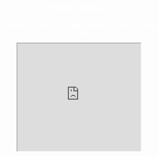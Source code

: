 <!DOCTYPE html>
<!-- Written In HTML5 by LankyBox01 -->
<!-- https://scratch.mit.edu/users/LankyBox01/ -->
<html>
<head>
<title>MunchTheCat</title>
<style>
body {
  background-image: url('https://lh3.googleusercontent.com/Yfp4txE7cgM3e5bc84ebSG9jJKzhJ5DchkckRaxABeb4KGuc1e8K-8YJMaqzIvVjG7CFYoL3ti3BHZoQdMdcPeVmlVUb0lbfcIP98nVWojQI3DThg2_JEOStmMOIrd_UF1FKO1v9wHwPqAfwP7e1rJpIh-ghQrudyePVyoPNTd6vlpTu8IvGci93sL87YziKiAHkbYCpMh8-supt1pYdO-lZEY5apGQGYo5b30LiKMKjF4WykjC_sPDLSQ_NZzy4aBCRXeh2lbjebmEOR-VXWF-RjSiF7EFZAuF318kzwUMwmxQmnaiZ8tadhS9FnEPwalhNvjkJkJIparG3CuZMynbjkUck3T1znqiNqPV87tBoqmYfIj_hb2oMjEpA3kAlSIBBRLD220AtD26YGzbXU_lXb64uEQ4q2Owxqatt69qUuoKjYfIXYkOVKPiKwJpnoSqYQpGiSltpGDo2B3COtxyyoNUwzpjHtMqmrRDRccVtT83zHsZk5ztWFJ9GMFze0rWzIfeQ26fJmwnDF4F7R0ppzZehPN7dltcRDcOKKTK_LdojzbUAT92Vu8BspJe7kWJrtY7IB5jz1Llk4wnq4mFr83yI5ZujnREECCOvD03RCkAC08SJ3n-wOEgw4X-tYgjHDF4-z1sngquKykI_nBUPRuJggoFj60N2WooAKaEZvi707StGTV8WKAfq=w879-h468-no?authuser=0');
  background-repeat: no-repeat;
  background-attachment: fixed;
  background-size: cover;
}
h1 {
	color: white;
}
h2 {
	color: white;
}
</style>
</head>
<body>
<center>
<br><br>
<h1>MunchtheCat</h1>
<h2>I'm MunchtheCat, a new member of the Scratch Team!</h2>
<iframe src="https://scratch.mit.edu/projects/388965136/embed/" width="400" height="350"></iframe>
</center>
</body>
</html>
